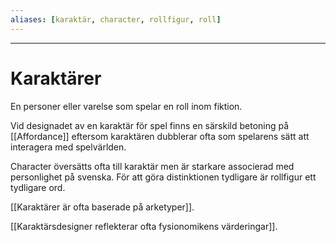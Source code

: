 ```yaml
---
aliases: [karaktär, character, rollfigur, roll]
--- 
```

- - - 
# Karaktärer
En personer eller varelse som spelar en roll inom fiktion.

Vid designadet av en karaktär för spel finns en särskild betoning på [[Affordance]] eftersom karaktären dubblerar ofta som spelarens sätt att interagera med spelvärlden. 

Character översätts ofta till karaktär men är starkare associerad med personlighet på svenska. För att göra distinktionen tydligare är rollfigur ett tydligare ord.

[[Karaktärer är ofta baserade på arketyper]].

[[Karaktärsdesigner reflekterar ofta fysionomikens värderingar]].

